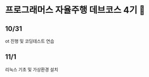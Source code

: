 # 프로그래머스 자율주행 데브코스 4기 👋

<!--
**jhw506/jhw506** is a ✨ _special_ ✨ repository because its `README.md` (this file) appears on your GitHub profile.

Here are some ideas to get you started:

- 🔭 I’m currently working on ...
- 🌱 I’m currently learning ...
- 👯 I’m looking to collaborate on ...
- 🤔 I’m looking for help with ...
- 💬 Ask me about ...
- 📫 How to reach me: ...
- 😄 Pronouns: ...
- ⚡ Fun fact: ...
-->
## 10/31
ot 진행 및 코딩테스트 연습

## 11/1
리눅스 기초 및 가상환경 설치
